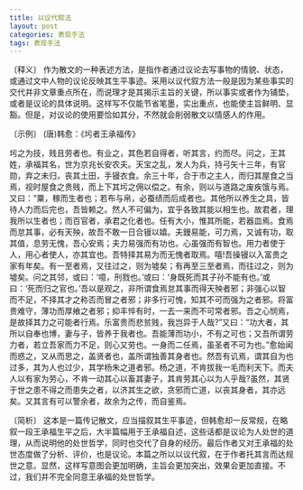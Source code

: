 ```yaml
---
title: 以议代叙法
layout: post
categories: 表现手法
tags: 表现手法
---
```


〔释义〕 作为散文的一种表述方法，是指作者通过议论去写事物的情貌、状态，或通过文中人物的议论反映其生平事迹。采用以议代叙方法一般是因为某些事实的交代并非文章重点所在，而说理才是其揭示主旨的关键，所以事实或者作为铺垫，或者是议论的具体说明。这样写不仅能节省笔墨，实出重点，也能使主旨鲜明、显豁。但是，对议论的使用要恰如其分，不然就会削弱散文以情感人的作用。

〔示例〕 (唐)韩愈：《圬者王承福传》

圬之为技，贱且劳者也。有业之，其色若自得者，听其言，约而尽。问之，王其姓，承福其名，世为京兆长安农夫。天宝之乱，发人为兵，持弓矢十三年，有官勋，弃之未归，丧其土田，手镘衣食。余三十年，合于市之主人，而归其屋食之当焉，视时屋食之贵贱，而上下其圬之佣以偿之。有余，则以与道路之废疾饿与焉。又曰：“粟，稼而生者也；若布与帛，必蚕绩而后成者也。其他所以养生之具，皆待人力而后完也，吾皆赖之。然人不可偏为，宜乎各致其能以相生也。故君者，理我所以生者也；而百官者，承君之化者也。任有大小，惟其所能，若器皿焉。食焉而怠其事，必有天殃，故吾不敢一日合镘以嬉。夫鏝易能，可力焉，又诚有功，取其值，息劳无愧，吾心安焉；夫力易强而有功也。心虽强而有智也。用力者使于人，用心者使人，亦其宜也。吾特择其易为而无愧者取焉。嘻!吾操镘以入富贵之家有年矣。有一至者焉，又往过之，则为墟矣；有再至三至者焉，而往过之，则为墟矣。问之其邻，或曰：‘噫，刑戮也。’或曰：‘身既死而其子孙不能有也。’或曰：‘死而归之官也。’吾以是观之，非所谓食焉怠其事而得天殃者邪；非强心以智而不足，不择其才之称否而冒之者邪；非多行可愧，知其不可而强为之者邪。将富贵难守，薄功而厚飨之者邪；抑丰悴有时，一去一来而不可常者邪。吾之心悯焉，是故择其力之可能者行焉。乐富贵而悲贫贱，我岂异于人哉?”又曰：“功大者，其所以自奉也博，妻与子，皆养于我者也。吾能薄而功小，不有之可也；又吾所谓劳力者，若立吾家而力不足，则心又劳也。一身而二任焉，虽圣者不可为也。”愈始闻而惑之，又从而思之，盖贤者也，盖所谓独善其身者也。然吾有讥焉，谓其自为也过多，其为人也过少，其学杨朱之道者邪。杨之道，不肯拔我一毛而利天下。而夫人以有家为劳心，不肯一动其心以畜其妻子，其肯劳其心以为人乎哉?虽然，其贤于世之患不得之而患失之者，以济其生之欲，贪邪而亡道，以丧其身者，其亦远矣。又其言有可以警余者，故余为之传，而自鉴焉。

〔简析〕 这本是一篇传记散文，应当描叙其生平事迹，但韩愈却一反常规，在略叙一段王承福生平之后，大半篇幅用于王承福自述，这些话都是议论为人处世的道理，从而说明他的处世哲学，同时也交代了自身的经历。最后作者又对王承福的处世态度做了分析、评价，也是议论。本篇之所以以议代叙，在于作者托其言而达规世之意。显然，这样写意图会更加明确，主旨会更加突出，效果会更加直接。不过，我们并不完全同意王承福的处世哲学。 